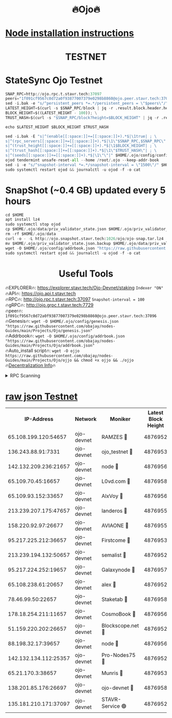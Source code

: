 <h1 align="center"> 🔥Ojo🔥</h1>

[Node installation instructions](https://github.com/obajay/nodes-Guides/tree/main/Projects/Ojo)
=

<h1 align="center"> TESTNET</h1>

# StateSync Ojo Testnet
```python
SNAP_RPC=http://ojo.rpc.t.stavr.tech:37097
peers="1f091cf9567c0d72a0f93877007379e0298b8860@ojo.peer.stavr.tech:37096"
sed -i.bak -e "s/^persistent_peers *=.*/persistent_peers = \"$peers\"/" $HOME/.ojo/config/config.toml
LATEST_HEIGHT=$(curl -s $SNAP_RPC/block | jq -r .result.block.header.height); \
BLOCK_HEIGHT=$((LATEST_HEIGHT - 100)); \
TRUST_HASH=$(curl -s "$SNAP_RPC/block?height=$BLOCK_HEIGHT" | jq -r .result.block_id.hash)

echo $LATEST_HEIGHT $BLOCK_HEIGHT $TRUST_HASH

sed -i.bak -E "s|^(enable[[:space:]]+=[[:space:]]+).*$|\1true| ; \
s|^(rpc_servers[[:space:]]+=[[:space:]]+).*$|\1\"$SNAP_RPC,$SNAP_RPC\"| ; \
s|^(trust_height[[:space:]]+=[[:space:]]+).*$|\1$BLOCK_HEIGHT| ; \
s|^(trust_hash[[:space:]]+=[[:space:]]+).*$|\1\"$TRUST_HASH\"| ; \
s|^(seeds[[:space:]]+=[[:space:]]+).*$|\1\"\"|" $HOME/.ojo/config/config.toml
ojod tendermint unsafe-reset-all --home /root/.ojo --keep-addr-book
sed -i -e "s/^snapshot-interval *=.*/snapshot-interval = \"1500\"/" $HOME/.ojo/config/app.toml
sudo systemctl restart ojod && journalctl -u ojod -f -o cat
```
# SnapShot (~0.4 GB) updated every 5 hours
```python
cd $HOME
apt install lz4
sudo systemctl stop ojod
cp $HOME/.ojo/data/priv_validator_state.json $HOME/.ojo/priv_validator_state.json.backup
rm -rf $HOME/.ojo/data
curl -o - -L http://ojo.snapshot.stavr.tech:1026/ojo/ojo-snap.tar.lz4 | lz4 -c -d - | tar -x -C $HOME/.ojo --strip-components 2
mv $HOME/.ojo/priv_validator_state.json.backup $HOME/.ojo/data/priv_validator_state.json
wget -O $HOME/.ojo/config/addrbook.json "https://raw.githubusercontent.com/obajay/nodes-Guides/main/Projects/Ojo/addrbook.json"
sudo systemctl restart ojod && journalctl -u ojod -f -o cat
```
 <h1 align="center"> Useful Tools</h1>

🔥EXPLORER🔥:        https://explorer.stavr.tech/Ojo-Devnet/staking        `Indexer "ON"` \
🔥API🔥:                     https://ojo.api.t.stavr.tech \
🔥RPC🔥:                    http://ojo.rpc.t.stavr.tech:37097              `Snapshot-interval = 100` \
🔥gRPC🔥:                  http://ojo.grpc.t.stavr.tech:7729 \
🔥peer🔥:                   `1f091cf9567c0d72a0f93877007379e0298b8860@ojo.peer.stavr.tech:37096` \
🔥Genesis🔥:    ```wget -O $HOME/.ojo/config/genesis.json "https://raw.githubusercontent.com/obajay/nodes-Guides/main/Projects/Ojo/genesis.json"``` \
🔥Addrbook🔥:    ```wget -O $HOME/.ojo/config/addrbook.json "https://raw.githubusercontent.com/obajay/nodes-Guides/main/Projects/Ojo/addrbook.json"``` \
🔥Auto_install script🔥: ```wget -O ojjo https://raw.githubusercontent.com/obajay/nodes-Guides/main/Projects/Ojo/ojjo && chmod +x ojjo && ./ojjo``` \
🔥[Decentralization Info](https://github.com/obajay/StateSync-snapshots/tree/main/Projects/Ojo/Decentralization)🔥



<details>
<summary>RPC Scanning</summary>

<h2 align="center"> We scan nodes in real time every 4 hours. And we provide the final result of RPC endpoints.
We cannot influence the operation of these nodes in any way. </h2>


```python
If Voting Power is higher than 0 --> then the Node is a validator of the network and may be subject to attack and be a potential threat to the chain.
```
```python
We marked such validators with a red symbol
```

</details>

[raw json Testnet](https://rpc-check.ojot.stavr.tech/ojot/rpc-ojot-result.json)
=


<table><tr><th>IP-Address</th><th>Network</th><th>Moniker</th><th>Latest Block Height</th><th>Earliest Block Height</th><th>Catching Up</th><th>Tx Index</th><th>Voting Power</th><th>Scan Time</th></tr><tr><td>65.108.199.120:54657</td><td>ojo-devnet</td><td>RAMZES 🔴</td><td>4876952</td><td>306156</td><td>False</td><td>on</td><td>15420</td><td>2024-01-09T02:32:56.125400954UTC</td></tr><tr><td>136.243.88.91:7331</td><td>ojo-devnet</td><td>ojo_testnet 🔴</td><td>4876953</td><td>308845</td><td>False</td><td>on</td><td>1000</td><td>2024-01-09T02:33:04.772264216UTC</td></tr><tr><td>142.132.209.236:21657</td><td>ojo-devnet</td><td>node 🔴</td><td>4876956</td><td>350001</td><td>False</td><td>on</td><td>1999</td><td>2024-01-09T02:33:20.283390450UTC</td></tr><tr><td>65.109.70.45:16657</td><td>ojo-devnet</td><td>L0vd.com 🔴</td><td>4876958</td><td>695918</td><td>False</td><td>off</td><td>998</td><td>2024-01-09T02:33:30.435241828UTC</td></tr><tr><td>65.109.93.152:33657</td><td>ojo-devnet</td><td>AlxVoy 🔴</td><td>4876956</td><td>2319801</td><td>False</td><td>on</td><td>4536782</td><td>2024-01-09T02:33:20.053324973UTC</td></tr><tr><td>213.239.207.175:47657</td><td>ojo-devnet</td><td>landeros 🔴</td><td>4876955</td><td>2714001</td><td>False</td><td>off</td><td>11083</td><td>2024-01-09T02:33:15.644413431UTC</td></tr><tr><td>158.220.92.97:26677</td><td>ojo-devnet</td><td>AVIAONE 🔴</td><td>4876955</td><td>2754001</td><td>False</td><td>on</td><td>13867</td><td>2024-01-09T02:33:15.384221496UTC</td></tr><tr><td>95.217.225.212:36657</td><td>ojo-devnet</td><td>Firstcome 🔴</td><td>4876953</td><td>2985946</td><td>False</td><td>on</td><td>13566</td><td>2024-01-09T02:33:04.499988937UTC</td></tr><tr><td>213.239.194.132:50657</td><td>ojo-devnet</td><td>semalist 🔴</td><td>4876952</td><td>3223522</td><td>False</td><td>on</td><td>21037</td><td>2024-01-09T02:32:56.451214327UTC</td></tr><tr><td>95.217.224.252:19657</td><td>ojo-devnet</td><td>Galaxynode 🔴</td><td>4876957</td><td>3685492</td><td>False</td><td>on</td><td>11888</td><td>2024-01-09T02:33:27.799126669UTC</td></tr><tr><td>65.108.238.61:20657</td><td>ojo-devnet</td><td>alex 🔴</td><td>4876952</td><td>4158001</td><td>False</td><td>on</td><td>11359</td><td>2024-01-09T02:32:55.769430124UTC</td></tr><tr><td>78.46.99.50:22657</td><td>ojo-devnet</td><td>Staketab 🔴</td><td>4876958</td><td>4254801</td><td>False</td><td>on</td><td>1276</td><td>2024-01-09T02:33:30.671770367UTC</td></tr><tr><td>178.18.254.211:11657</td><td>ojo-devnet</td><td>CosmoBook 🔴</td><td>4876956</td><td>4392001</td><td>False</td><td>off</td><td>1057</td><td>2024-01-09T02:33:22.752078248UTC</td></tr><tr><td>51.159.220.202:26657</td><td>ojo-devnet</td><td>Blockscope.net 🔴</td><td>4876952</td><td>4425001</td><td>False</td><td>on</td><td>981</td><td>2024-01-09T02:32:55.420244791UTC</td></tr><tr><td>88.198.32.17:39657</td><td>ojo-devnet</td><td>node 🔴</td><td>4876956</td><td>4710001</td><td>False</td><td>on</td><td>83980</td><td>2024-01-09T02:33:23.077849172UTC</td></tr><tr><td>142.132.134.112:25357</td><td>ojo-devnet</td><td>Pro-Nodes75 🔴</td><td>4876952</td><td>4776952</td><td>False</td><td>on</td><td>24651</td><td>2024-01-09T02:32:59.611407862UTC</td></tr><tr><td>65.21.170.3:38657</td><td>ojo-devnet</td><td>Munris 🔴</td><td>4876953</td><td>4776953</td><td>False</td><td>off</td><td>20123</td><td>2024-01-09T02:33:02.006827847UTC</td></tr><tr><td>138.201.85.176:26697</td><td>ojo-devnet</td><td>ojo-devnet 🔴</td><td>4876958</td><td>4776958</td><td>False</td><td>on</td><td>1000024000</td><td>2024-01-09T02:33:30.106713366UTC</td></tr><tr><td>135.181.210.171:37097</td><td>ojo-devnet</td><td>STAVR-Service 🟢</td><td>4876952</td><td>4876001</td><td>False</td><td>on</td><td>0</td><td>2024-01-09T02:32:57.231336160UTC</td></tr></table>
